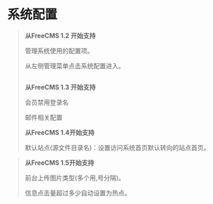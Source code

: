 # 系统配置 #
<p>
<blockquote><span><strong>从</strong><span><strong>FreeCMS 1.2 </strong></span><strong>开始支持</strong></span></p>
<p>
管理系统使用的配置项。</p>
<p>
从左侧管理菜单点击系统配置进入。</p>
<p>
<a href='http://static.oschina.net/uploads/space/2013/0425/181333_7cdb_916014.png'><img src='http://static.oschina.net/uploads/space/2013/0425/181333_7cdb_916014.png' alt='' /></a></p>
<p>
<blockquote></p>
<p>
</blockquote><span><strong>从</strong><span><strong>FreeCMS 1.3 </strong></span><strong>开始支持</strong></span></p>
<p>
会员禁用登录名</p>
<p>
邮件相关配置</p>
<p>
<span><strong>从FreeCMS 1.4开始支持</strong></span></p>
<p>
<span>默认站点(源文件目录名)：设置访问系统首页默认转向的站点首页。</span></p></blockquote>


<p>
<blockquote><span><strong>从FreeCMS 1.5开始支持</strong></span></p>
<p>
<span>前台上传图片类型(多个用,号分隔)。</span></p>
<p>
<span>信息点击量超过多少自动设置为热点。</blockquote>

</span></p>